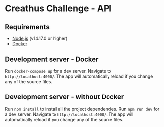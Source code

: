 # Creathus Challenge - API

## Requirements

- [Node.js](https://nodejs.org/en/) (v14.17.0 or higher)
- [Docker](https://www.docker.com/)

## Development server - Docker

Run `docker-compose up` for a dev server. Navigate to `http://localhost:4000/`. The app will automatically reload if you change any of the source files.

## Development server - without Docker

Run `npm install` to install all the project dependencies. Run `npm run dev` for a dev server. Navigate to `http://localhost:4000/`. The app will automatically reload if you change any of the source files.

